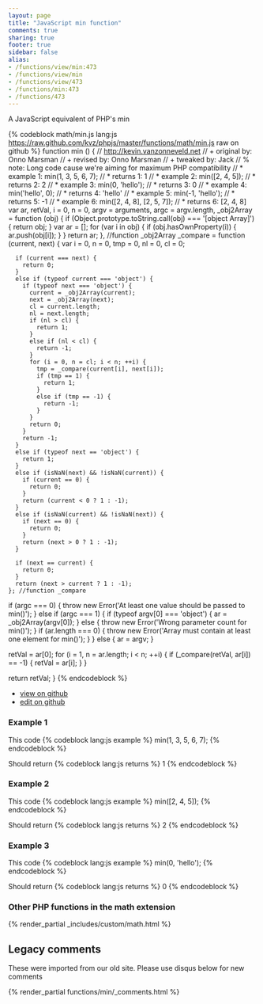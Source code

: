 ```yaml
---
layout: page
title: "JavaScript min function"
comments: true
sharing: true
footer: true
sidebar: false
alias:
- /functions/view/min:473
- /functions/view/min
- /functions/view/473
- /functions/min:473
- /functions/473
---
```

<!-- Generated by Rakefile:build -->
A JavaScript equivalent of PHP's min

{% codeblock math/min.js lang:js https://raw.github.com/kvz/phpjs/master/functions/math/min.js raw on github %}
function min () {
  // http://kevin.vanzonneveld.net
  // +   original by: Onno Marsman
  // +    revised by: Onno Marsman
  // +    tweaked by: Jack
  // %          note: Long code cause we're aiming for maximum PHP compatibility
  // *     example 1: min(1, 3, 5, 6, 7);
  // *     returns 1: 1
  // *     example 2: min([2, 4, 5]);
  // *     returns 2: 2
  // *     example 3: min(0, 'hello');
  // *     returns 3: 0
  // *     example 4: min('hello', 0);
  // *     returns 4: 'hello'
  // *     example 5: min(-1, 'hello');
  // *     returns 5: -1
  // *     example 6: min([2, 4, 8], [2, 5, 7]);
  // *     returns 6: [2, 4, 8]
  var ar, retVal, i = 0,
    n = 0,
    argv = arguments,
    argc = argv.length,
    _obj2Array = function (obj) {
      if (Object.prototype.toString.call(obj) === '[object Array]') {
        return obj;
      }
      var ar = [];
      for (var i in obj) {
        if (obj.hasOwnProperty(i)) {
          ar.push(obj[i]);
        }
      }
      return ar;
    }, //function _obj2Array
    _compare = function (current, next) {
      var i = 0,
        n = 0,
        tmp = 0,
        nl = 0,
        cl = 0;

      if (current === next) {
        return 0;
      }
      else if (typeof current === 'object') {
        if (typeof next === 'object') {
          current = _obj2Array(current);
          next = _obj2Array(next);
          cl = current.length;
          nl = next.length;
          if (nl > cl) {
            return 1;
          }
          else if (nl < cl) {
            return -1;
          }
          for (i = 0, n = cl; i < n; ++i) {
            tmp = _compare(current[i], next[i]);
            if (tmp == 1) {
              return 1;
            }
            else if (tmp == -1) {
              return -1;
            }
          }
          return 0;
        }
        return -1;
      }
      else if (typeof next == 'object') {
        return 1;
      }
      else if (isNaN(next) && !isNaN(current)) {
        if (current == 0) {
          return 0;
        }
        return (current < 0 ? 1 : -1);
      }
      else if (isNaN(current) && !isNaN(next)) {
        if (next == 0) {
          return 0;
        }
        return (next > 0 ? 1 : -1);
      }

      if (next == current) {
        return 0;
      }
      return (next > current ? 1 : -1);
    }; //function _compare
  if (argc === 0) {
    throw new Error('At least one value should be passed to min()');
  }
  else if (argc === 1) {
    if (typeof argv[0] === 'object') {
      ar = _obj2Array(argv[0]);
    }
    else {
      throw new Error('Wrong parameter count for min()');
    }
    if (ar.length === 0) {
      throw new Error('Array must contain at least one element for min()');
    }
  }
  else {
    ar = argv;
  }

  retVal = ar[0];
  for (i = 1, n = ar.length; i < n; ++i) {
    if (_compare(retVal, ar[i]) == -1) {
      retVal = ar[i];
    }
  }

  return retVal;
}
{% endcodeblock %}

 - [view on github](https://github.com/kvz/phpjs/blob/master/functions/math/min.js)
 - [edit on github](https://github.com/kvz/phpjs/edit/master/functions/math/min.js)

### Example 1
This code
{% codeblock lang:js example %}
min(1, 3, 5, 6, 7);
{% endcodeblock %}

Should return
{% codeblock lang:js returns %}
1
{% endcodeblock %}

### Example 2
This code
{% codeblock lang:js example %}
min([2, 4, 5]);
{% endcodeblock %}

Should return
{% codeblock lang:js returns %}
2
{% endcodeblock %}

### Example 3
This code
{% codeblock lang:js example %}
min(0, 'hello');
{% endcodeblock %}

Should return
{% codeblock lang:js returns %}
0
{% endcodeblock %}


### Other PHP functions in the math extension
{% render_partial _includes/custom/math.html %}
## Legacy comments
These were imported from our old site. Please use disqus below for new comments
<div style="overflow-y: scroll; max-height: 500px;">
{% render_partial functions/min/_comments.html %}
</div>
